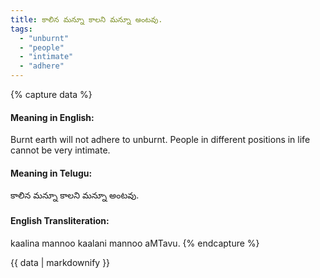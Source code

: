 ```yaml
---
title: కాలిన మన్నూ కాలని మన్నూ అంటవు.
tags:
  - "unburnt"
  - "people"
  - "intimate"
  - "adhere"
---
```


{% capture data %}
#### Meaning in English:
Burnt earth will not adhere to unburnt.
People in different positions in life cannot be very intimate.

#### Meaning in Telugu:
కాలిన మన్నూ కాలని మన్నూ అంటవు.

#### English Transliteration:
kaalina mannoo kaalani mannoo aMTavu.
{% endcapture %}

<div class="notice">{{ data | markdownify }}</div>


